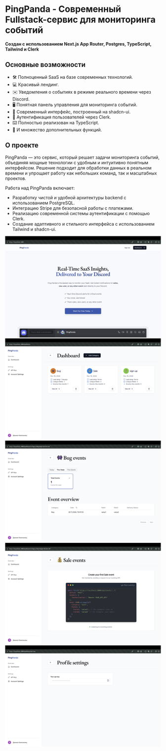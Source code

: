 # PingPanda - Современный Fullstack-сервис для мониторинга событий

**Создан с использованием Next.js App Router, Postgres, TypeScript, Tailwind и Clerk**

## Основные возможности
- 🛠️ Полноценный SaaS на базе современных технологий.
- 💻 Красивый лендинг.
- ✉️ Уведомления о событиях в режиме реального времени через Discord.
- 🖥️ Понятная панель управления для мониторинга событий.
- 🌟 Современный интерфейс, построенный на shadcn-ui.
- 🔑 Аутентификация пользователей через Clerk.
- ⌨️ Полностью реализован на TypeScript.
- 🎁 И множество дополнительных функций.

## О проекте
PingPanda — это сервис, который решает задачи мониторинга событий, объединяя мощные технологии с удобным и интуитивно понятным интерфейсом. Решение подходит для обработки данных в реальном времени и упрощает работу как небольших команд, так и масштабных проектов.

Работа над PingPanda включает:
- Разработку чистой и удобной архитектуры backend с использованием PostgreSQL.
- Интеграцию Stripe для безопасной работы с платежами.
- Реализацию современной системы аутентификации с помощью Clerk.
- Создание адаптивного и стильного интерфейса с использованием Tailwind и shadcn-ui.

![landing page](./images_for_github/landingPage.png)
![dashboard page](./images_for_github/Dashboard.png)
![bug event page](./images_for_github/bugEvents.png)
![empty event page](./images_for_github/emptyEvents.png)
![api key settings page](./images_for_github/apiKey.png)

